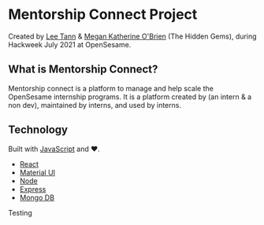 # Mentorship Connect Project
Created by [Lee Tann](https://github.com/LeeTann) & [Megan Katherine O'Brien](https://github.com/mk0b) (The Hidden Gems), during Hackweek July 2021 at OpenSesame.

## What is Mentorship Connect?

Mentorship connect is a platform to manage and help scale the OpenSesame internship programs. It is a platform created by (an intern & a non dev), maintained by interns, and used by interns.

## Technology

Built with [JavaScript](https://www.javascript.com/) and ❤️.

* [React](https://reactjs.org/)
* [Material UI](https://material-ui.com/)
* [Node](https://nodejs.org/en/)
* [Express](https://expressjs.com/)
* [Mongo DB](https://www.mongodb.com/)

Testing